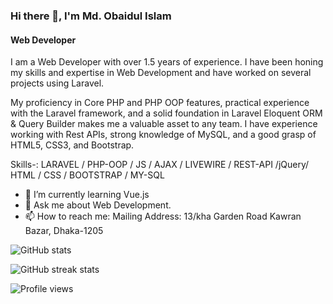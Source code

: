 ### Hi there 👋, I'm Md. Obaidul Islam
#### Web Developer
I am a Web Developer with over 1.5 years of experience. I have been honing my skills and expertise in Web Development and have worked on several projects using Laravel.

My proficiency in Core PHP and PHP OOP features, practical experience with the Laravel framework, and a solid foundation in Laravel Eloquent ORM & Query Builder makes me a valuable asset to any team. I have experience working with Rest APIs, strong knowledge of MySQL, and a good grasp of HTML5, CSS3, and Bootstrap.

Skills-: LARAVEL / PHP-OOP / JS / AJAX / LIVEWIRE / REST-API /jQuery/ HTML / CSS / BOOTSTRAP / MY-SQL

- 🌱 I’m currently learning Vue.js 
- 💬 Ask me about Web Development.
- 📫 How to reach me: Mailing Address: 13/kha Garden Road Kawran Bazar, Dhaka-1205

![GitHub stats](https://github-readme-stats.vercel.app/api?username=obaidul-islam-safie&show_icons=true&count_private=true)  

![GitHub streak stats](https://streak-stats.demolab.com/?user=obaidul-islam-safie)  

![Profile views](https://gpvc.arturio.dev/obaidul-islam-safie)   
